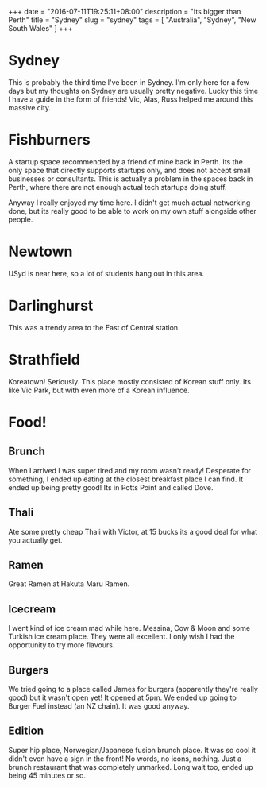+++
date = "2016-07-11T19:25:11+08:00"
description = "Its bigger than Perth"
title = "Sydney"
slug = "sydney"
tags = [ "Australia", "Sydney", "New South Wales" ]
+++

# Sydney

This is probably the third time I've been in Sydney. I'm only here for a few days but my thoughts on Sydney are usually pretty negative. Lucky this time I have a guide in the form of friends! Vic, Alas, Russ helped me around this massive city.

# Fishburners

A startup space recommended by a friend of mine back in Perth. Its the only space that directly supports startups only, and does not accept small businesses or consultants. This is actually a problem in the spaces back in Perth, where there are not enough actual tech startups doing stuff.

Anyway I really enjoyed my time here. I didn't get much actual networking done, but its really good to be able to work on my own stuff alongside other people.

# Newtown

USyd is near here, so a lot of students hang out in this area.

# Darlinghurst

This was a trendy area to the East of Central station.

# Strathfield

Koreatown! Seriously. This place mostly consisted of Korean stuff only. Its like Vic Park, but with even more of a Korean influence.

# Food!

## Brunch

When I arrived I was super tired and my room wasn't ready! Desperate for something, I ended up eating at the closest breakfast place I can find. It ended up being pretty good! Its in Potts Point and called Dove.

## Thali

Ate some pretty cheap Thali with Victor, at 15 bucks its a good deal for what you actually get.

## Ramen

Great Ramen at Hakuta Maru Ramen.

## Icecream

I went kind of ice cream mad while here. Messina, Cow & Moon and some Turkish ice cream place. They were all excellent. I only wish I had the opportunity to try more flavours.

## Burgers

We tried going to a place called James for burgers (apparently they're really good) but it wasn't open yet! It opened at 5pm. We ended up going to Burger Fuel instead (an NZ chain). It was good anyway.

## Edition
Super hip place, Norwegian/Japanese fusion brunch place. It was so cool it didn't even have a sign in the front! No words, no icons, nothing. Just a brunch restaurant that was completely unmarked. Long wait too, ended up being 45 minutes or so.
